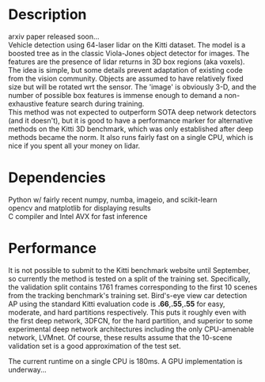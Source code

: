 # Description
arxiv paper released soon...  
Vehicle detection using 64-laser lidar on the Kitti dataset. The model is a boosted tree as in the classic Viola-Jones object detector for images. The features are the presence of lidar returns in 3D box regions (aka voxels).  
The idea is simple, but some details prevent adaptation of existing code from the vision community. Objects are assumed to have relatively fixed size but will be rotated wrt the sensor. The 'image' is obviously 3-D, and the number of possible box features is immense enough to demand a non-exhaustive feature search during training.  
This method was not expected to outperform SOTA deep network detectors (and it doesn't), but it is good to have a performance marker for alternative methods on the Kitti 3D benchmark, which was only established after deep methods became the norm. It also runs fairly fast on a single CPU, which is nice if you spent all your money on lidar.

# Dependencies
Python w/ fairly recent numpy, numba, imageio, and scikit-learn  
opencv and matplotlib for displaying results  
C compiler and Intel AVX for fast inference

# Performance
It is not possible to submit to the Kitti benchmark website until September, so currently the method is tested on a split of the training set. Specifically, the validation split contains 1761 frames corresponding to the first 10 scenes from the tracking benchmark's training set. Bird's-eye view car detection AP using the standard Kitti evaluation code is **.66**,**.55**,**.55** for easy, moderate, and hard partitions respectively. This puts it roughly even with the first deep network, 3DFCN, for the hard partition, and superior to some experimental deep network architectures including the only CPU-amenable network, LVMnet. Of course, these results assume that the 10-scene validation set is a good approximation of the test set.

The current runtime on a single CPU is 180ms. A GPU implementation is underway...
